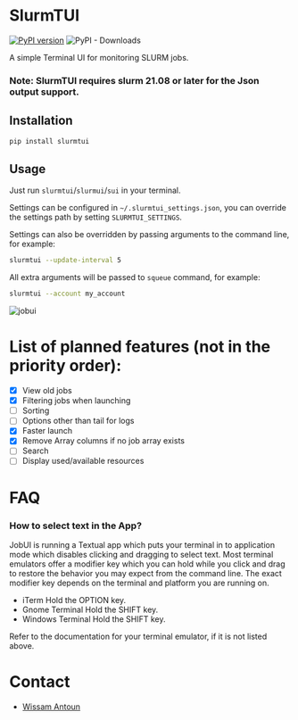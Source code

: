 # SlurmTUI
[![PyPI version](https://badge.fury.io/py/slurmtui.svg)](https://badge.fury.io/py/slurmtui)
![PyPI - Downloads](https://img.shields.io/pypi/dm/slurmtui)

A simple Terminal UI for monitoring SLURM jobs.

### Note: SlurmTUI requires slurm 21.08 or later for the Json output support.

## Installation
```bash
pip install slurmtui
```

## Usage
Just run `slurmtui`/`slurmui`/`sui` in your terminal.

Settings can be configured in `~/.slurmtui_settings.json`, you can override the settings path by setting `SLURMTUI_SETTINGS`.

Settings can also be overridden by passing arguments to the command line, for example:
```bash
slurmtui --update-interval 5
```

All extra arguments will be passed to `squeue` command, for example:
```bash
slurmtui --account my_account
```


![jobui](./img/screenshot.png)

# List of planned features (not in the priority order):

- [x] View old jobs
- [x] Filtering jobs when launching
- [ ] Sorting
- [ ] Options other than tail for logs
- [x] Faster launch
- [x] Remove Array columns if no job array exists
- [ ] Search
- [ ] Display used/available resources

# FAQ

### How to select text in the App?
JobUI is running a Textual app which puts your terminal in to application mode which disables clicking and dragging to select text. Most terminal emulators offer a modifier key which you can hold while you click and drag to restore the behavior you may expect from the command line. The exact modifier key depends on the terminal and platform you are running on.

- iTerm Hold the OPTION key.
- Gnome Terminal Hold the SHIFT key.
- Windows Terminal Hold the SHIFT key.

Refer to the documentation for your terminal emulator, if it is not listed above.

# Contact
- [Wissam Antoun](https://github.com/WissamAntoun/)